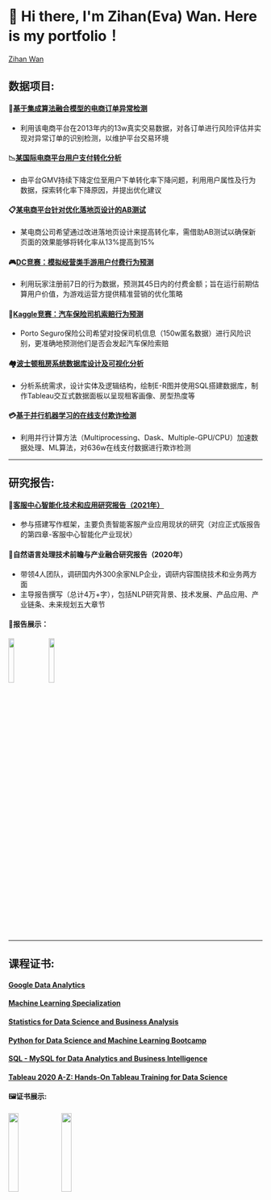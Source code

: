 # 👋 Hi there, I'm Zihan(Eva) Wan. Here is my portfolio！
<script src="https://platform.linkedin.com/badges/js/profile.js" async defer type="text/javascript"></script>
<div class="badge-base LI-profile-badge" data-locale="zh_CN" data-size="medium" data-theme="light" data-type="VERTICAL" data-vanity="zihanwan97" data-version="v1"><a class="badge-base__link LI-simple-link" href="https://www.linkedin.com/in/zihanwan97?trk=profile-badge">Zihan Wan</a></div>
              
## 数据项目:

#### :convenience_store:[基于集成算法融合模型的电商订单异常检测](https://github.com/ZihanWan97/Data-Analysis-Projects/tree/main/%E5%9F%BA%E4%BA%8E%E9%9B%86%E6%88%90%E7%AE%97%E6%B3%95%E8%9E%8D%E5%90%88%E6%A8%A1%E5%9E%8B%E7%9A%84%E5%9B%BD%E7%BE%8E%E7%94%B5%E5%95%86%E8%AE%A2%E5%8D%95%E5%BC%82%E5%B8%B8%E6%A3%80%E6%B5%8B)
- 利用该电商平台在2013年内的13w真实交易数据，对各订单进行风险评估并实现对异常订单的识别检测，以维护平台交易环境
#### 	:chart_with_downwards_trend:[某国际电商平台用户支付转化分析](https://github.com/ZihanWan97/Data-Analysis-Projects/tree/main/%E6%9F%90%E5%9B%BD%E9%99%85%E7%94%B5%E5%95%86%E5%B9%B3%E5%8F%B0%E7%94%A8%E6%88%B7%E6%94%AF%E4%BB%98%E8%BD%AC%E5%8C%96%E5%88%86%E6%9E%90)
- 由平台GMV持续下降定位至用户下单转化率下降问题，利用用户属性及行为数据，探索转化率下降原因，并提出优化建议
#### :clipboard:[某电商平台针对优化落地页设计的AB测试](https://github.com/ZihanWan97/Data-Analysis-Projects/tree/main/%E6%9F%90%E7%94%B5%E5%95%86%E5%B9%B3%E5%8F%B0%E9%92%88%E5%AF%B9%E4%BC%98%E5%8C%96%E8%90%BD%E5%9C%B0%E9%A1%B5%E8%AE%BE%E8%AE%A1%E7%9A%84AB%E6%B5%8B%E8%AF%95)
- 某电商公司希望通过改进落地页设计来提高转化率，需借助AB测试以确保新页面的效果能够将转化率从13%提高到15%
#### :video_game:[DC竞赛：模拟经营类手游用户付费行为预测](https://github.com/ZihanWan97/Data-Analysis-Projects/tree/main/DC%E7%AB%9E%E8%B5%9B%EF%BC%9A%E6%A8%A1%E6%8B%9F%E7%BB%8F%E8%90%A5%E7%B1%BB%E6%89%8B%E6%B8%B8%E7%94%A8%E6%88%B7%E4%BB%98%E8%B4%B9%E8%A1%8C%E4%B8%BA%E9%A2%84%E6%B5%8B)  
- 利用玩家注册前7日的行为数据，预测其45日内的付费金额；旨在运行前期估算用户价值，为游戏运营方提供精准营销的优化策略
#### :car:[Kaggle竞赛：汽车保险司机索赔行为预测](https://github.com/ZihanWan97/Data-Analysis-Projects/tree/main/Kaggle%E7%AB%9E%E8%B5%9B%EF%BC%9A%E6%B1%BD%E8%BD%A6%E4%BF%9D%E9%99%A9%E5%8F%B8%E6%9C%BA%E7%B4%A2%E8%B5%94%E8%A1%8C%E4%B8%BA%E9%A2%84%E6%B5%8B)
- Porto Seguro保险公司希望对投保司机信息（150w匿名数据）进行风险识别，更准确地预测他们是否会发起汽车保险索赔
#### :houses:[波士顿租房系统数据库设计及可视化分析](https://github.com/ZihanWan97/Northeastern-University-Course-Projects/tree/main/DAMG6210%20Data%20Management%20and%20Database%20Design/Final-Project)
- 分析系统需求，设计实体及逻辑结构，绘制E-R图并使用SQL搭建数据库，制作Tableau交互式数据面板以呈现租客画像、房型热度等
#### :credit_card:[基于并行机器学习的在线支付欺诈检测](https://github.com/ZihanWan97/Northeastern-University-Course-Projects/tree/main/CSYE7105%20High%20Performance%20Parallel%20Machine%20Learning%20and%20AI/Final-Project)
- 利用并行计算方法（Multiprocessing、Dask、Multiple-GPU/CPU）加速数据处理、ML算法，对636w在线支付数据进行欺诈检测
-----------------------------
## 研究报告:
#### :blue_book:[客服中心智能化技术和应用研究报告（2021年）](http://www.caict.ac.cn/kxyj/qwfb/ztbg/202201/t20220114_395564.htm)
- 参与搭建写作框架，主要负责智能客服产业应用现状的研究（对应正式版报告的第四章-客服中心智能化产业现状）    
#### :green_book:自然语言处理技术前瞻与产业融合研究报告（2020年）
- 带领4人团队，调研国内外300余家NLP企业，调研内容围绕技术和业务两方面  
- 主导报告撰写（总计4万+字），包括NLP研究背景、技术发展、产品应用、产业链条、未来规划五大章节  
#### :bookmark_tabs:报告展示：
<img src="https://user-images.githubusercontent.com/103607344/227637282-fd54369b-8aa9-4c20-9fe7-6adcb14b2704.png" width = "15%" height = "15%" />  <img src="https://user-images.githubusercontent.com/103607344/227634400-672d9b69-d2be-4027-aaf6-05a74d357e3c.png" width = "15%" height = "15%" />  

----------------------------
## 课程证书:
#### [Google Data Analytics](https://www.coursera.org/account/accomplishments/specialization/certificate/4L7T7X6MDNTF)
#### [Machine Learning Specialization](https://www.coursera.org/account/accomplishments/specialization/certificate/A28LEUQUVJSN)
#### [Statistics for Data Science and Business Analysis](https://www.udemy.com/certificate/UC-668a3841-bfd4-47cc-8e8d-c6691e939f02/)
#### [Python for Data Science and Machine Learning Bootcamp](https://www.udemy.com/certificate/UC-3a13dd19-6ed5-4a24-87a0-66756ce4dc89/)
#### [SQL - MySQL for Data Analytics and Business Intelligence](https://www.udemy.com/certificate/UC-f45692c5-8ea2-44fa-a523-34650bf4d790/)
#### [Tableau 2020 A-Z: Hands-On Tableau Training for Data Science](https://www.udemy.com/certificate/UC-0e55b964-b56c-47de-b5a2-4e30bba30be5/)
#### 🖼️证书展示:
<img src="https://user-images.githubusercontent.com/103607344/227647771-0dda76b3-0012-4ab6-a36b-71b8927e9f8c.png" width = "20%" height = "20%" />  <img src="https://user-images.githubusercontent.com/103607344/227648718-12dce1a5-7e70-42c9-afe5-7da8dbaec03e.png" width = "20%" height = "20%" />



